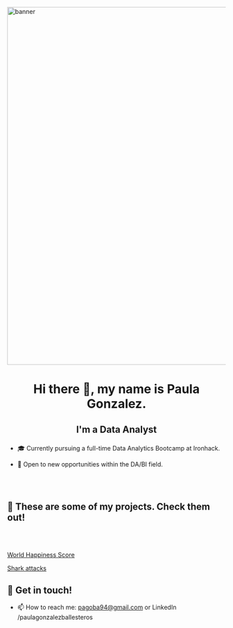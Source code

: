 <p align=”center”>

<img width="826" alt="banner" src="https://user-images.githubusercontent.com/127286755/236332485-301bcf7a-15a8-4f9c-ae33-58faf1534ded.png">

</p>

# <p align="center">Hi there 👋, my name is Paula Gonzalez. </p>
## <p align="center"> I'm a Data Analyst </p>

- 🎓 Currently pursuing a full-time Data Analytics Bootcamp at Ironhack.
- 🔎 Open to new opportunities within the DA/BI field.

  <br/><br/>
## 🔭 These are some of my projects. Check them out!
  <br/><br/>  
  
[World Happiness Score](https://github.com/pagoba94/project2)
                                                                                                                                
[Shark attacks](https://github.com/pagoba94/project1)                                                                                                                       

## 💬 Get in touch! 
                                                                                                                                
* 📫 How to reach me: pagoba94@gmail.com or LinkedIn /paulagonzalezballesteros


